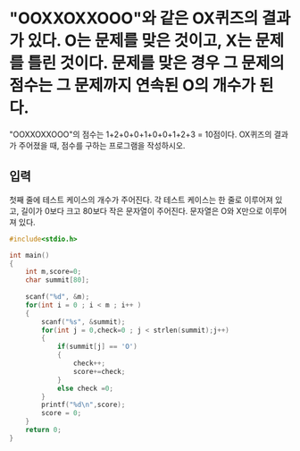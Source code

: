 # "OOXXOXXOOO"와 같은 OX퀴즈의 결과가 있다. O는 문제를 맞은 것이고, X는 문제를 틀린 것이다. 문제를 맞은 경우 그 문제의 점수는 그 문제까지 연속된 O의 개수가 된다. 

"OOXXOXXOOO"의 점수는 1+2+0+0+1+0+0+1+2+3 = 10점이다.
OX퀴즈의 결과가 주어졌을 때, 점수를 구하는 프로그램을 작성하시오.

## 입력
첫째 줄에 테스트 케이스의 개수가 주어진다. 각 테스트 케이스는 한 줄로 이루어져 있고, 길이가 0보다 크고 80보다 작은 문자열이 주어진다. 문자열은 O와 X만으로 이루어져 있다.


```c
#include<stdio.h>

int main()
{
    int m,score=0;
    char summit[80];
    
    scanf("%d", &m);
    for(int i = 0 ; i < m ; i++ )
    {
        scanf("%s", &summit);
        for(int j = 0,check=0 ; j < strlen(summit);j++)
        {
            if(summit[j] == 'O')
            {    
                check++;
                score+=check;
            }
            else check =0;
        }
        printf("%d\n",score);
        score = 0;
    }
    return 0;
}
```